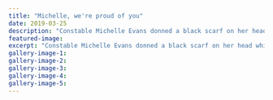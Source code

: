 ```yaml
---
title: "Michelle, we're proud of you"
date: 2019-03-25
description: "Constable Michelle Evans donned a black scarf on her head whilst standing guard outside the Christchurch Memorial Park..."
featured-image: 
excerpt: "Constable Michelle Evans donned a black scarf on her head whilst standing guard outside the Christchurch Memorial Park Cemetery on Friday, a week after the mosque shootings."
gallery-image-1: 
gallery-image-2: 
gallery-image-3: 
gallery-image-4: 
gallery-image-5: 
---
```

